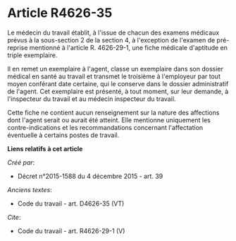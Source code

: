 # Article R4626-35

Le médecin du travail établit, à l'issue de chacun des examens médicaux prévus à la sous-section 2 de la section 4, à
l'exception de l'examen de pré-reprise mentionné à l'article R. 4626-29-1, une fiche médicale d'aptitude en triple
exemplaire. 

Il en remet un exemplaire à l'agent, classe un exemplaire dans son dossier médical en santé au travail et transmet le
troisième à l'employeur par tout moyen conférant date certaine, qui le conserve dans le dossier administratif de l'agent. Cet
exemplaire est présenté, à tout moment, sur leur demande, à l'inspecteur du travail et au médecin inspecteur du travail. 

Cette fiche ne contient aucun renseignement sur la nature des affections dont l'agent serait ou aurait été atteint. Elle
mentionne uniquement les contre-indications et les recommandations concernant l'affectation éventuelle à certains postes de
travail.

**Liens relatifs à cet article**

_Créé par_:

  - Décret n°2015-1588 du 4 décembre 2015 - art. 39

_Anciens textes_:

  - Code du travail - art. D4626-35 (VT)

_Cite_:

  - Code du travail - art. R4626-29-1 (V)

